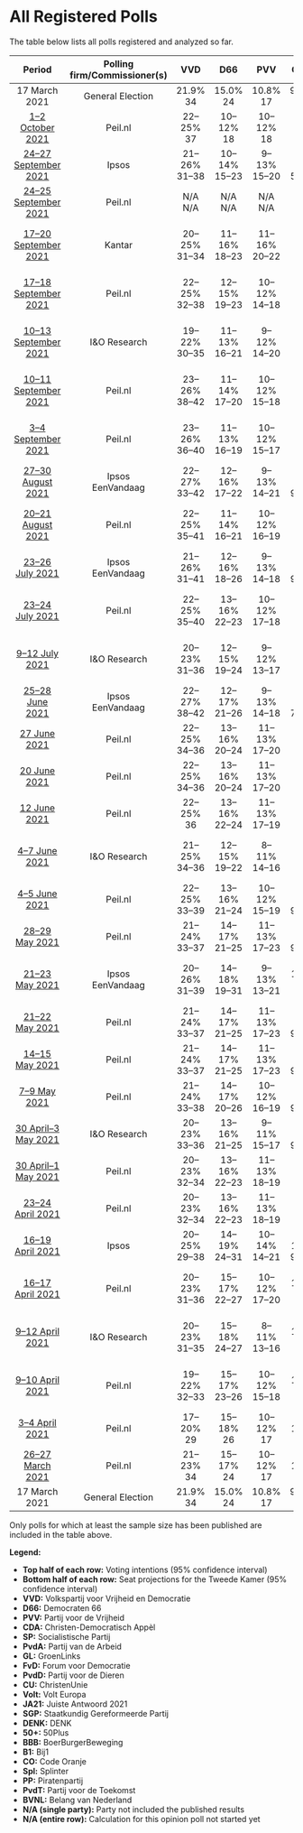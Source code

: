 # All Registered Polls

The table below lists all polls registered and analyzed so far.

| Period     | Polling firm/Commissioner(s) | VVD | D66 | PVV | CDA | SP | PvdA | GL | FvD | PvdD | CU | Volt | JA21 | SGP | DENK | 50+ | BBB | B1 | CO | Spl | PP | PvdT | BVNL |
|:----------:|:----------------------------:|:--:|:--:|:--:|:--:|:--:|:--:|:--:|:--:|:--:|:--:|:--:|:--:|:--:|:--:|:--:|:--:|:--:|:--:|:--:|:--:|:--:|:--:|
| 17 March 2021 | General Election | 21.9% <br> 34 | 15.0% <br> 24 | 10.8% <br> 17 | 9.5% <br> 15 | 6.0% <br> 9 | 5.7% <br> 9 | 5.2% <br> 8 | 5.0% <br> 8 | 3.8% <br> 6 | 3.4% <br> 5 | 2.4% <br> 3 | 2.4% <br> 3 | 2.1% <br> 3 | 2.0% <br> 3 | 1.0% <br> 1 | 1.0% <br> 1 | 0.8% <br> 1 | 0.4% <br> 0 | 0.3% <br> 0 | 0.2% <br> 0 | 0.0% <br> 0 | 0.0% <br> 0 |
| [1–2 October 2021](2021-10-02-Peilnl.html) | Peil.nl | 22–25% <br> 37 | 10–12% <br> 18 | 10–12% <br> 18 | 3–4% <br> 4 | 5–7% <br> 10 | 6–8% <br> 12 | 5–7% <br> 9 | 3–5% <br> 6 | 4–5% <br> 7 | 4–5% <br> 7 | 3–5% <br> 6 | 3–4% <br> 5 | 2–3% <br> 2 | 2–3% <br> 2 | 0% <br> 0 | 4–5% <br> 7 | 0–1% <br> 0 | N/A <br> N/A | N/A <br> N/A | N/A <br> N/A | N/A <br> N/A | 0–1% <br> 0 |
| [24–27 September 2021](2021-09-27-Ipsos.html) | Ipsos | 21–26% <br> 31–38 | 10–14% <br> 15–23 | 9–13% <br> 15–20 | 4–7% <br> 5–10 | 4–7% <br> 5–10 | 5–8% <br> 7–12 | 4–7% <br> 6–11 | 2–4% <br> 3–6 | 5–8% <br> 7–13 | 2–5% <br> 3–7 | 3–5% <br> 4–8 | 3–5% <br> 4–8 | 1–3% <br> 2–4 | 2–4% <br> 2–6 | 0–1% <br> 0–1 | 3–5% <br> 3–7 | 1–2% <br> 0–2 | N/A <br> N/A | N/A <br> N/A | N/A <br> N/A | N/A <br> N/A | N/A <br> N/A |
| [24–25 September 2021](2021-09-25-Peilnl.html) | Peil.nl | N/A <br> N/A | N/A <br> N/A | N/A <br> N/A | N/A <br> N/A | N/A <br> N/A | N/A <br> N/A | N/A <br> N/A | N/A <br> N/A | N/A <br> N/A | N/A <br> N/A | N/A <br> N/A | N/A <br> N/A | N/A <br> N/A | N/A <br> N/A | N/A <br> N/A | N/A <br> N/A | N/A <br> N/A | N/A <br> N/A | N/A <br> N/A | N/A <br> N/A | N/A <br> N/A | N/A <br> N/A |
| [17–20 September 2021](2021-09-20-Kantar.html) | Kantar | 20–25% <br> 31–34 | 11–16% <br> 18–23 | 11–16% <br> 20–22 | 4–6% <br> 5–9 | 4–6% <br> 6–9 | 5–8% <br> 7–10 | 6–9% <br> 11–13 | 2–4% <br> 3–6 | 3–5% <br> 5–7 | 3–5% <br> 5–7 | 3–5% <br> 5–7 | 3–5% <br> 5–6 | 1–3% <br> 2–3 | 1–3% <br> 3–4 | 0–1% <br> 0–2 | 4–6% <br> 5–8 | 0–1% <br> 0–2 | N/A <br> N/A | N/A <br> N/A | N/A <br> N/A | N/A <br> N/A | N/A <br> N/A |
| [17–18 September 2021](2021-09-18-Peilnl.html) | Peil.nl | 22–25% <br> 32–38 | 12–15% <br> 19–23 | 10–12% <br> 14–18 | 4–5% <br> 6–8 | 5–6% <br> 6–9 | 6–8% <br> 10–14 | 5–7% <br> 7–11 | 3–4% <br> 4–6 | 4–5% <br> 6–7 | 4–5% <br> 6–8 | 3–4% <br> 3–6 | 3–4% <br> 4–6 | 2–3% <br> 2–3 | 2–3% <br> 2–4 | 0% <br> 0 | 4–5% <br> 6–8 | 0–1% <br> 0–2 | N/A <br> N/A | N/A <br> N/A | N/A <br> N/A | N/A <br> N/A | 0–1% <br> 0–1 |
| [10–13 September 2021](2021-09-13-IOResearch.html) | I&O Research | 19–22% <br> 30–35 | 11–13% <br> 16–21 | 9–12% <br> 14–20 | 4–6% <br> 6–9 | 5–7% <br> 7–12 | 7–9% <br> 10–13 | 6–8% <br> 9–12 | 2–4% <br> 3–6 | 4–6% <br> 7–9 | 4–6% <br> 6–9 | 3–5% <br> 5–7 | 3–4% <br> 4–6 | 2–3% <br> 2–5 | 1–2% <br> 1–2 | 0–1% <br> 0–1 | 4–5% <br> 5–8 | 1–2% <br> 1–3 | N/A <br> N/A | N/A <br> N/A | N/A <br> N/A | N/A <br> N/A | N/A <br> N/A |
| [10–11 September 2021](2021-09-11-Peilnl.html) | Peil.nl | 23–26% <br> 38–42 | 11–14% <br> 17–20 | 10–12% <br> 15–18 | 3–5% <br> 5–7 | 5–7% <br> 9–10 | 6–8% <br> 10–13 | 5–6% <br> 6–9 | 3–4% <br> 4–5 | 5–6% <br> 6–9 | 3–5% <br> 5–7 | 3–4% <br> 4–5 | 3–4% <br> 5–6 | 2–3% <br> 2–3 | 2–3% <br> 2–4 | 0% <br> 0 | 4–5% <br> 6–7 | 0–1% <br> 0–1 | N/A <br> N/A | N/A <br> N/A | N/A <br> N/A | N/A <br> N/A | 0–1% <br> 0–1 |
| [3–4 September 2021](2021-09-04-Peilnl.html) | Peil.nl | 23–26% <br> 36–40 | 11–13% <br> 16–19 | 10–12% <br> 15–17 | 4–5% <br> 5–9 | 5–7% <br> 9–11 | 6–8% <br> 10–13 | 5–6% <br> 6–10 | 3–4% <br> 4–6 | 5–6% <br> 7–10 | 3–5% <br> 5–7 | 3–4% <br> 5–6 | 3–4% <br> 4–5 | 2–3% <br> 2–4 | 2–3% <br> 2–4 | 0% <br> 0 | 4–5% <br> 6–7 | 0–1% <br> 0–1 | N/A <br> N/A | N/A <br> N/A | N/A <br> N/A | N/A <br> N/A | 0–1% <br> 0–1 |
| [27–30 August 2021](2021-08-30-Ipsos.html) | Ipsos <br> EenVandaag | 22–27% <br> 33–42 | 12–16% <br> 17–22 | 9–13% <br> 14–21 | 5–8% <br> 9–13 | 3–6% <br> 5–8 | 5–8% <br> 9–11 | 4–7% <br> 7–10 | 2–4% <br> 3–6 | 4–6% <br> 6–9 | 3–5% <br> 4–7 | 2–4% <br> 3–6 | 2–5% <br> 4–6 | 2–4% <br> 2–6 | 2–4% <br> 2–5 | 0–1% <br> 0–1 | 2–4% <br> 2–5 | 0–1% <br> 0–2 | N/A <br> N/A | N/A <br> N/A | N/A <br> N/A | N/A <br> N/A | N/A <br> N/A |
| [20–21 August 2021](2021-08-21-Peilnl.html) | Peil.nl | 22–25% <br> 35–41 | 11–14% <br> 16–21 | 10–12% <br> 16–19 | 3–5% <br> 5–8 | 5–7% <br> 7–11 | 6–8% <br> 10–12 | 4–5% <br> 5–8 | 3–4% <br> 4–6 | 5–6% <br> 5–11 | 3–5% <br> 5–8 | 3–5% <br> 5–7 | 3–4% <br> 4–7 | 2–3% <br> 1–4 | 2–3% <br> 2–3 | 0% <br> 0 | 4–5% <br> 6–8 | 0–1% <br> 0–1 | N/A <br> N/A | N/A <br> N/A | N/A <br> N/A | N/A <br> N/A | 0–1% <br> 0–1 |
| [23–26 July 2021](2021-07-26-Ipsos.html) | Ipsos <br> EenVandaag | 21–26% <br> 31–41 | 12–16% <br> 18–26 | 9–13% <br> 14–18 | 5–8% <br> 9–11 | 5–8% <br> 7–9 | 4–7% <br> 7–11 | 4–7% <br> 6–9 | 2–4% <br> 3–4 | 4–7% <br> 7–10 | 3–5% <br> 4–7 | 3–5% <br> 4–5 | 3–6% <br> 6–8 | 2–3% <br> 2–5 | 2–4% <br> 2–4 | 0–1% <br> 0–1 | 2–4% <br> 3–4 | 1–2% <br> 1 | N/A <br> N/A | N/A <br> N/A | N/A <br> N/A | N/A <br> N/A | N/A <br> N/A |
| [23–24 July 2021](2021-07-24-Peilnl.html) | Peil.nl | 22–25% <br> 35–40 | 13–16% <br> 22–23 | 10–12% <br> 17–18 | 3–5% <br> 4–6 | 5–7% <br> 9–10 | 6–8% <br> 10–11 | 4–5% <br> 5–7 | 3–4% <br> 4–5 | 5–6% <br> 8 | 3–5% <br> 6–7 | 3–5% <br> 5 | 3–4% <br> 5–6 | 2–3% <br> 2–3 | 2–3% <br> 2–3 | 0% <br> 0 | 3–5% <br> 6 | 0–1% <br> 0–1 | N/A <br> N/A | N/A <br> N/A | N/A <br> N/A | N/A <br> N/A | 0–1% <br> 1 |
| [9–12 July 2021](2021-07-12-IOResearch.html) | I&O Research | 20–23% <br> 31–36 | 12–15% <br> 19–24 | 9–12% <br> 13–17 | 3–5% <br> 5–7 | 5–7% <br> 7–11 | 6–8% <br> 10–14 | 5–7% <br> 7–11 | 2–4% <br> 3–5 | 4–6% <br> 5–8 | 3–4% <br> 4–7 | 3–5% <br> 4–7 | 3–5% <br> 4–8 | 2–3% <br> 3–4 | 1–2% <br> 1–3 | 0–1% <br> 0 | 3–4% <br> 4–7 | 1–3% <br> 2–4 | N/A <br> N/A | N/A <br> N/A | N/A <br> N/A | N/A <br> N/A | 1–2% <br> 1–2 |
| [25–28 June 2021](2021-06-28-Ipsos.html) | Ipsos <br> EenVandaag | 22–27% <br> 38–42 | 12–17% <br> 21–26 | 9–13% <br> 14–18 | 5–8% <br> 7–13 | 4–7% <br> 6–8 | 5–8% <br> 7–10 | 4–6% <br> 7–8 | 2–5% <br> 4–6 | 4–7% <br> 8–9 | 2–5% <br> 3–5 | 2–4% <br> 4–6 | 2–4% <br> 3–6 | 2–4% <br> 3–4 | 2–4% <br> 3–4 | 0–1% <br> 0–1 | 2–4% <br> 3–6 | 0–1% <br> 0–1 | N/A <br> N/A | N/A <br> N/A | N/A <br> N/A | N/A <br> N/A | N/A <br> N/A |
| [27 June 2021](2021-06-27-Peilnl.html) | Peil.nl | 22–25% <br> 34–36 | 13–16% <br> 20–24 | 11–13% <br> 17–20 | 3–5% <br> 5–6 | 5–7% <br> 9–10 | 6–8% <br> 8–12 | 4–5% <br> 7–8 | 3–4% <br> 4–6 | 5–6% <br> 7–8 | 3–5% <br> 6–7 | 3–5% <br> 5 | 3–4% <br> 4–6 | 2–3% <br> 2–3 | 2–3% <br> 3 | 0% <br> 0 | 3–4% <br> 5 | 1–2% <br> 2 | N/A <br> N/A | N/A <br> N/A | N/A <br> N/A | N/A <br> N/A | N/A <br> N/A |
| [20 June 2021](2021-06-20-Peilnl.html) | Peil.nl | 22–25% <br> 34–36 | 13–16% <br> 20–24 | 11–13% <br> 17–20 | 3–5% <br> 5–6 | 5–7% <br> 9–10 | 6–8% <br> 8–12 | 4–5% <br> 7–8 | 3–4% <br> 4–6 | 5–6% <br> 7–8 | 3–5% <br> 6–7 | 3–5% <br> 5 | 3–4% <br> 4–6 | 2–3% <br> 2–3 | 2–3% <br> 3 | 0% <br> 0 | 3–4% <br> 5 | 1–2% <br> 2 | N/A <br> N/A | N/A <br> N/A | N/A <br> N/A | N/A <br> N/A | N/A <br> N/A |
| [12 June 2021](2021-06-12-Peilnl.html) | Peil.nl | 22–25% <br> 36 | 13–16% <br> 22–24 | 11–13% <br> 17–19 | 5–6% <br> 8 | 5–7% <br> 8–9 | 6–8% <br> 9–10 | 4–5% <br> 7–8 | 3–4% <br> 5–6 | 4–5% <br> 6–7 | 3–4% <br> 4 | 3–5% <br> 6–7 | 3–5% <br> 5–6 | 2–3% <br> 2–3 | 2–3% <br> 2–3 | 0% <br> 0 | 2–3% <br> 5 | 1–2% <br> 1–2 | N/A <br> N/A | N/A <br> N/A | N/A <br> N/A | N/A <br> N/A | N/A <br> N/A |
| [4–7 June 2021](2021-06-07-IOResearch.html) | I&O Research | 21–25% <br> 34–36 | 12–15% <br> 19–22 | 8–11% <br> 14–16 | 7–9% <br> 11–13 | 4–6% <br> 6–7 | 5–8% <br> 9–11 | 5–7% <br> 9 | 3–4% <br> 4–5 | 4–6% <br> 7–8 | 3–4% <br> 4–7 | 4–5% <br> 6–9 | 3–5% <br> 4–6 | 2–3% <br> 2–3 | 1–3% <br> 2–3 | 0–1% <br> 0–1 | 2–3% <br> 3–4 | 1–2% <br> 1–3 | N/A <br> N/A | N/A <br> N/A | N/A <br> N/A | N/A <br> N/A | N/A <br> N/A |
| [4–5 June 2021](2021-06-05-Peilnl.html) | Peil.nl | 22–25% <br> 33–39 | 13–16% <br> 21–24 | 10–12% <br> 15–19 | 6–8% <br> 9–12 | 5–7% <br> 8–11 | 6–8% <br> 9–12 | 4–5% <br> 6–9 | 2–3% <br> 3–4 | 4–5% <br> 6–10 | 3–4% <br> 3–7 | 3–5% <br> 5–7 | 3–5% <br> 5–8 | 2–3% <br> 2–3 | 2–3% <br> 2–3 | 0% <br> 0 | 2–3% <br> 2–3 | 1–2% <br> 1–2 | N/A <br> N/A | N/A <br> N/A | N/A <br> N/A | N/A <br> N/A | N/A <br> N/A |
| [28–29 May 2021](2021-05-29-Peilnl.html) | Peil.nl | 21–24% <br> 33–37 | 14–17% <br> 21–25 | 11–13% <br> 17–23 | 6–8% <br> 9–13 | 5–7% <br> 7–10 | 5–7% <br> 8–11 | 4–5% <br> 6–8 | 2–3% <br> 3–5 | 4–5% <br> 6–8 | 3–4% <br> 4–5 | 3–5% <br> 6–7 | 3–5% <br> 5–6 | 2–3% <br> 2–3 | 2–3% <br> 2–3 | 0% <br> 0 | 2–3% <br> 2–4 | 1–2% <br> 1–2 | N/A <br> N/A | N/A <br> N/A | N/A <br> N/A | N/A <br> N/A | N/A <br> N/A |
| [21–23 May 2021](2021-05-23-Ipsos.html) | Ipsos <br> EenVandaag | 20–26% <br> 31–39 | 14–18% <br> 19–31 | 9–13% <br> 13–21 | 7–11% <br> 10–16 | 4–7% <br> 6–11 | 5–8% <br> 8–12 | 3–6% <br> 4–8 | 2–3% <br> 1–5 | 4–7% <br> 7–11 | 2–4% <br> 2–6 | 2–4% <br> 3–8 | 3–5% <br> 4–8 | 2–4% <br> 2–5 | 1–2% <br> 1–4 | 0–1% <br> 0–2 | 1–2% <br> 0–2 | 0–2% <br> 0–2 | N/A <br> N/A | N/A <br> N/A | N/A <br> N/A | N/A <br> N/A | N/A <br> N/A |
| [21–22 May 2021](2021-05-22-Peilnl.html) | Peil.nl | 21–24% <br> 33–37 | 14–17% <br> 21–25 | 11–13% <br> 17–23 | 6–8% <br> 9–13 | 5–7% <br> 7–10 | 5–7% <br> 8–11 | 4–5% <br> 6–8 | 2–3% <br> 3–5 | 4–5% <br> 6–8 | 3–4% <br> 4–5 | 3–5% <br> 6–7 | 3–5% <br> 5–6 | 2–3% <br> 2–3 | 2–3% <br> 2–3 | 0% <br> 0 | 2–3% <br> 2–4 | 1–2% <br> 1–2 | N/A <br> N/A | N/A <br> N/A | N/A <br> N/A | N/A <br> N/A | N/A <br> N/A |
| [14–15 May 2021](2021-05-15-Peilnl.html) | Peil.nl | 21–24% <br> 33–37 | 14–17% <br> 21–25 | 11–13% <br> 17–23 | 6–8% <br> 9–13 | 5–7% <br> 7–10 | 5–7% <br> 8–11 | 4–5% <br> 6–8 | 2–3% <br> 3–5 | 4–5% <br> 6–8 | 3–4% <br> 4–5 | 3–5% <br> 6–7 | 3–5% <br> 5–6 | 2–3% <br> 2–3 | 2–3% <br> 2–3 | 0% <br> 0 | 2–3% <br> 2–4 | 1–2% <br> 1–2 | N/A <br> N/A | N/A <br> N/A | N/A <br> N/A | N/A <br> N/A | N/A <br> N/A |
| [7–9 May 2021](2021-05-09-Peilnl.html) | Peil.nl | 21–24% <br> 33–38 | 14–17% <br> 20–26 | 10–12% <br> 16–19 | 6–8% <br> 9–13 | 5–7% <br> 7–11 | 5–7% <br> 8–11 | 4–5% <br> 5–9 | 5–6% <br> 7–9 | 4–5% <br> 5–8 | 3–4% <br> 4–6 | 3–4% <br> 4–6 | 3–5% <br> 4–7 | 2–3% <br> 2–3 | 2–3% <br> 2–4 | 0% <br> 0 | 1–2% <br> 1–3 | 0–1% <br> 0–1 | N/A <br> N/A | N/A <br> N/A | N/A <br> N/A | N/A <br> N/A | N/A <br> N/A |
| [30 April–3 May 2021](2021-05-03-IOResearch.html) | I&O Research | 20–23% <br> 33–36 | 13–16% <br> 21–25 | 9–11% <br> 15–17 | 5–8% <br> 9–12 | 6–8% <br> 9–11 | 5–8% <br> 8–12 | 4–6% <br> 6–8 | 4–6% <br> 6–9 | 4–5% <br> 5–8 | 3–4% <br> 4–6 | 3–5% <br> 4–6 | 3–5% <br> 5–6 | 1–3% <br> 2–4 | 2–3% <br> 2–4 | 0–1% <br> 0–2 | 1–3% <br> 1–3 | 1–2% <br> 1–2 | N/A <br> N/A | N/A <br> N/A | N/A <br> N/A | N/A <br> N/A | N/A <br> N/A |
| [30 April–1 May 2021](2021-05-01-Peilnl.html) | Peil.nl | 20–23% <br> 32–34 | 13–16% <br> 22–23 | 11–13% <br> 18–19 | 7–9% <br> 12 | 5–7% <br> 8 | 5–7% <br> 10 | 4–5% <br> 6–7 | 5–7% <br> 10 | 4–5% <br> 7 | 3–4% <br> 4–5 | 3–4% <br> 5–6 | 3–5% <br> 5–6 | 2–3% <br> 2–3 | 2–3% <br> 2–4 | 0% <br> 0 | 1–2% <br> 1 | 0–1% <br> 0–1 | N/A <br> N/A | N/A <br> N/A | N/A <br> N/A | N/A <br> N/A | N/A <br> N/A |
| [23–24 April 2021](2021-04-24-Peilnl.html) | Peil.nl | 20–23% <br> 32–34 | 13–16% <br> 22–23 | 11–13% <br> 18–19 | 7–9% <br> 12 | 5–7% <br> 8 | 5–7% <br> 10 | 4–5% <br> 6–7 | 5–7% <br> 10 | 4–5% <br> 7 | 3–4% <br> 4–5 | 3–4% <br> 5–6 | 3–5% <br> 5–6 | 2–3% <br> 2–3 | 2–3% <br> 2–4 | 0% <br> 0 | 1–2% <br> 1 | 0–1% <br> 0–1 | N/A <br> N/A | N/A <br> N/A | N/A <br> N/A | N/A <br> N/A | N/A <br> N/A |
| [16–19 April 2021](2021-04-19-Ipsos.html) | Ipsos | 20–25% <br> 29–38 | 14–19% <br> 24–31 | 10–14% <br> 14–21 | 6–10% <br> 9–15 | 3–6% <br> 5–9 | 5–8% <br> 8–11 | 4–6% <br> 5–10 | 3–6% <br> 5–9 | 4–7% <br> 6–10 | 2–4% <br> 3–6 | 2–5% <br> 4–7 | 2–4% <br> 3–5 | 1–3% <br> 2–5 | 1–2% <br> 1–4 | 0–2% <br> 0–2 | 0–2% <br> 0–2 | 0–1% <br> 0–1 | N/A <br> N/A | N/A <br> N/A | N/A <br> N/A | N/A <br> N/A | N/A <br> N/A |
| [16–17 April 2021](2021-04-17-Peilnl.html) | Peil.nl | 20–23% <br> 31–36 | 15–17% <br> 22–27 | 10–12% <br> 17–20 | 8–10% <br> 12–16 | 5–7% <br> 8–10 | 5–7% <br> 8–10 | 4–5% <br> 5–9 | 5–7% <br> 7–10 | 3–5% <br> 5–7 | 3–4% <br> 4–6 | 2–3% <br> 3–5 | 3–4% <br> 3–6 | 2–3% <br> 1–3 | 2–3% <br> 2–3 | 0% <br> 0 | 1–2% <br> 1–2 | 0–1% <br> 0–1 | N/A <br> N/A | N/A <br> N/A | N/A <br> N/A | N/A <br> N/A | N/A <br> N/A |
| [9–12 April 2021](2021-04-12-IOResearch.html) | I&O Research | 20–23% <br> 31–35 | 15–18% <br> 24–27 | 8–11% <br> 13–16 | 8–10% <br> 13–16 | 5–8% <br> 8–11 | 4–6% <br> 6–9 | 3–5% <br> 5–7 | 4–6% <br> 5–8 | 3–5% <br> 5–8 | 3–4% <br> 4–6 | 2–4% <br> 3–5 | 3–5% <br> 4–6 | 2–3% <br> 3–4 | 1–3% <br> 2–3 | 0–1% <br> 0–1 | 1–2% <br> 0–2 | 1–2% <br> 1–2 | N/A <br> N/A | N/A <br> N/A | N/A <br> N/A | N/A <br> N/A | N/A <br> N/A |
| [9–10 April 2021](2021-04-10-Peilnl.html) | Peil.nl | 19–22% <br> 32–33 | 15–17% <br> 23–26 | 10–12% <br> 15–18 | 8–10% <br> 14–16 | 5–7% <br> 8–9 | 5–7% <br> 8–9 | 4–5% <br> 6–7 | 5–7% <br> 8–10 | 4–5% <br> 6–7 | 3–4% <br> 4–6 | 2–3% <br> 3–4 | 3–4% <br> 4–5 | 2–3% <br> 3 | 2–3% <br> 2–4 | 0–1% <br> 0–1 | 1–2% <br> 1–2 | 0–1% <br> 0–1 | N/A <br> N/A | N/A <br> N/A | N/A <br> N/A | N/A <br> N/A | N/A <br> N/A |
| [3–4 April 2021](2021-04-04-Peilnl.html) | Peil.nl | 17–20% <br> 29 | 15–18% <br> 26 | 10–12% <br> 17 | 9–11% <br> 16 | 5–7% <br> 9 | 5–7% <br> 9 | 5–6% <br> 7 | 5–7% <br> 9 | 4–5% <br> 6 | 3–4% <br> 5 | 2–3% <br> 4 | 3–4% <br> 5 | 2–3% <br> 2 | 2–3% <br> 3 | 0–1% <br> 1 | 1–2% <br> 1 | 0–1% <br> 1 | N/A <br> N/A | N/A <br> N/A | N/A <br> N/A | N/A <br> N/A | N/A <br> N/A |
| [26–27 March 2021](2021-03-27-Peilnl.html) | Peil.nl | 21–23% <br> 34 | 15–17% <br> 24 | 10–12% <br> 17 | 8–10% <br> 14 | 5–7% <br> 8 | 5–7% <br> 9 | 4–5% <br> 8 | 5–7% <br> 10 | 3–5% <br> 6 | 3–4% <br> 5 | 2–3% <br> 3 | 3–4% <br> 5 | 2–3% <br> 3 | 2–3% <br> 2 | 0–1% <br> 1 | 0–1% <br> 1 | 0–1% <br> 0 | N/A <br> N/A | N/A <br> N/A | N/A <br> N/A | N/A <br> N/A | N/A <br> N/A |
| 17 March 2021 | General Election | 21.9% <br> 34 | 15.0% <br> 24 | 10.8% <br> 17 | 9.5% <br> 15 | 6.0% <br> 9 | 5.7% <br> 9 | 5.2% <br> 8 | 5.0% <br> 8 | 3.8% <br> 6 | 3.4% <br> 5 | 2.4% <br> 3 | 2.4% <br> 3 | 2.1% <br> 3 | 2.0% <br> 3 | 1.0% <br> 1 | 1.0% <br> 1 | 0.8% <br> 1 | 0.4% <br> 0 | 0.3% <br> 0 | 0.2% <br> 0 | 0.0% <br> 0 | 0.0% <br> 0 |

Only polls for which at least the sample size has been published are included in the table above.

**Legend:**
+ **Top half of each row:** Voting intentions (95% confidence interval)
+ **Bottom half of each row:** Seat projections for the Tweede Kamer (95% confidence interval)
+ **VVD:** Volkspartij voor Vrijheid en Democratie
+ **D66:** Democraten 66
+ **PVV:** Partij voor de Vrijheid
+ **CDA:** Christen-Democratisch Appèl
+ **SP:** Socialistische Partij
+ **PvdA:** Partij van de Arbeid
+ **GL:** GroenLinks
+ **FvD:** Forum voor Democratie
+ **PvdD:** Partij voor de Dieren
+ **CU:** ChristenUnie
+ **Volt:** Volt Europa
+ **JA21:** Juiste Antwoord 2021
+ **SGP:** Staatkundig Gereformeerde Partij
+ **DENK:** DENK
+ **50+:** 50Plus
+ **BBB:** BoerBurgerBeweging
+ **B1:** Bij1
+ **CO:** Code Oranje
+ **Spl:** Splinter
+ **PP:** Piratenpartij
+ **PvdT:** Partij voor de Toekomst
+ **BVNL:** Belang van Nederland
+ **N/A (single party):** Party not included the published results
+ **N/A (entire row):** Calculation for this opinion poll not started yet

